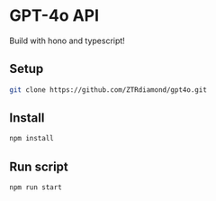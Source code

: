 # GPT-4o API
Build with hono and typescript!

## Setup
```bash
git clone https://github.com/ZTRdiamond/gpt4o.git
```

## Install
```bash
npm install
```

## Run script
```bash
npm run start
```
